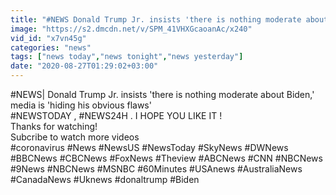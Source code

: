 ```yaml
---
title: "#NEWS Donald Trump Jr. insists 'there is nothing moderate about Biden,' media is 'hiding his obvious flaws'"
image: "https://s2.dmcdn.net/v/SPM_41VHXGcaoanAc/x240"
vid_id: "x7vn45g"
categories: "news"
tags: ["news today","news tonight","news yesterday"]
date: "2020-08-27T01:29:02+03:00"
---
```

#NEWS|  Donald Trump Jr. insists 'there is nothing moderate about Biden,' media is 'hiding his obvious flaws'  <br>#NEWSTODAY , #NEWS24H . I HOPE YOU LIKE IT !  <br>Thanks for watching!  <br>Subcribe to watch more videos  <br>#coronavirus #News #NewsUS #NewsToday #SkyNews #DWNews #BBCNews #CBCNews #FoxNews #Theview #ABCNews #CNN #NBCNews #9News #NBCNews #MSNBC #60Minutes #USAnews #AustraliaNews #CanadaNews #Uknews #donaltrump #Biden  <br>

